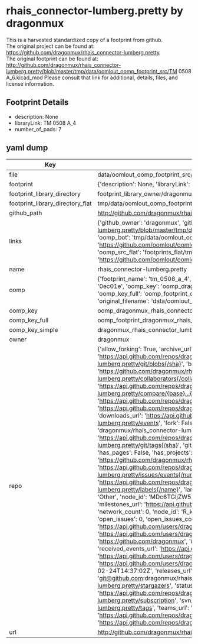 # rhais_connector-lumberg.pretty by dragonmux  
This is a harvested standardized copy of a footprint from github.  
The original project can be found at:  
https://github.com/dragonmux/rhais_connector-lumberg.pretty  
The original footprint can be found at:
http://github.com/dragonmux/rhais_connector-lumberg.pretty/blob/master/tmp/data/oomlout_oomp_footprint_src/TM 0508 A_6.kicad_mod
Please consult that link for additional, details, files, and license information.  
## Footprint Details
* description: None  
* libraryLink: TM 0508 A_4  
* number_of_pads: 7  
## yaml dump  
| Key | Value |  
| --- | --- |  
| file | data/oomlout_oomp_footprint_src/rhais_connector-lumberg.pretty/TM 0508 A_4.kicad_mod |  
| footprint | {'description': None, 'libraryLink': 'TM 0508 A_4', 'number_of_pads': 7} |  
| footprint_library_directory | footprint_library_owner/dragonmux_rhais_connector-lumberg.pretty |  
| footprint_library_directory_flat | tmp/data/oomlout_oomp_footprint_src/footprints_flat/dragonmux_rhais_connector_lumberg_tm_0508_a_4/working |  
| github_path | http://github.com/dragonmux/rhais_connector-lumberg.pretty/blob/master/tmp/data/oomlout_oomp_footprint_src/TM 0508 A_4.kicad_mod |  
| links | {'github_owner': 'dragonmux', 'github_repo_name': 'rhais_connector-lumberg.pretty', 'github_src': 'http://github.com/dragonmux/rhais_connector-lumberg.pretty/blob/master/tmp/data/oomlout_oomp_footprint_src/TM 0508 A_6.kicad_mod', 'github_src_repo': 'https://github.com/dragonmux/rhais_connector-lumberg.pretty', 'oomp_bot': 'tmp/data/oomlout_oomp_footprint_src/footprints/dragonmux_rhais_connector_lumberg_tm_0508_a_4/working', 'oomp_bot_github': 'https://github.com/oomlout/oomlout_oomp_footprint_bot/tree/main/tmp/data/oomlout_oomp_footprint_src/footprints/dragonmux_rhais_connector_lumberg_tm_0508_a_4/working', 'oomp_src_flat': 'footprints_flat/tmp/data/oomlout_oomp_footprint_src/footprints_flat/dragonmux_rhais_connector_lumberg_tm_0508_a_4/working', 'oomp_src_flat_github': 'https://github.com/oomlout/oomlout_oomp_footprint_src/tree/main/tmp/data/oomlout_oomp_footprint_src/footprints_flat/dragonmux_rhais_connector_lumberg_tm_0508_a_4/working'} |  
| name | rhais_connector-lumberg.pretty |  
| oomp | {'footprint_name': 'tm_0508_a_4', 'library_name': 'rhais_connector_lumberg', 'md5': '0ec01e6494f722d7e71e8ebf3c761caf', 'md5_10': '0ec01e6494', 'md5_5': '0ec01', 'md5_6': '0ec01e', 'oomp_key': 'oomp_dragonmux_rhais_connector_lumberg_tm_0508_a_4', 'oomp_key_extra': 'oomp_footprint_dragonmux_rhais_connector_lumberg_tm_0508_a_4', 'oomp_key_full': 'oomp_footprint_dragonmux_rhais_connector_lumberg_tm_0508_a_4_0ec01e', 'oomp_key_simple': 'dragonmux_rhais_connector_lumberg_tm_0508_a_4', 'original_filename': 'data/oomlout_oomp_footprint_src/rhais_connector-lumberg.pretty/TM 0508 A_4.kicad_mod', 'owner_name': 'dragonmux'} |  
| oomp_key | oomp_dragonmux_rhais_connector_lumberg_tm_0508_a_4 |  
| oomp_key_full | oomp_footprint_dragonmux_rhais_connector_lumberg_tm_0508_a_4 |  
| oomp_key_simple | dragonmux_rhais_connector_lumberg_tm_0508_a_4 |  
| owner | dragonmux |  
| repo | {'allow_forking': True, 'archive_url': 'https://api.github.com/repos/dragonmux/rhais_connector-lumberg.pretty/{archive_format}{/ref}', 'archived': False, 'assignees_url': 'https://api.github.com/repos/dragonmux/rhais_connector-lumberg.pretty/assignees{/user}', 'blobs_url': 'https://api.github.com/repos/dragonmux/rhais_connector-lumberg.pretty/git/blobs{/sha}', 'branches_url': 'https://api.github.com/repos/dragonmux/rhais_connector-lumberg.pretty/branches{/branch}', 'clone_url': 'https://github.com/dragonmux/rhais_connector-lumberg.pretty.git', 'collaborators_url': 'https://api.github.com/repos/dragonmux/rhais_connector-lumberg.pretty/collaborators{/collaborator}', 'comments_url': 'https://api.github.com/repos/dragonmux/rhais_connector-lumberg.pretty/comments{/number}', 'commits_url': 'https://api.github.com/repos/dragonmux/rhais_connector-lumberg.pretty/commits{/sha}', 'compare_url': 'https://api.github.com/repos/dragonmux/rhais_connector-lumberg.pretty/compare/{base}...{head}', 'contents_url': 'https://api.github.com/repos/dragonmux/rhais_connector-lumberg.pretty/contents/{+path}', 'contributors_url': 'https://api.github.com/repos/dragonmux/rhais_connector-lumberg.pretty/contributors', 'created_at': '2022-02-24T14:35:09Z', 'default_branch': 'main', 'deployments_url': 'https://api.github.com/repos/dragonmux/rhais_connector-lumberg.pretty/deployments', 'description': "DX-MON's Lumberg connector footprints KiCad library", 'disabled': False, 'downloads_url': 'https://api.github.com/repos/dragonmux/rhais_connector-lumberg.pretty/downloads', 'events_url': 'https://api.github.com/repos/dragonmux/rhais_connector-lumberg.pretty/events', 'fork': False, 'forks': 0, 'forks_count': 0, 'forks_url': 'https://api.github.com/repos/dragonmux/rhais_connector-lumberg.pretty/forks', 'full_name': 'dragonmux/rhais_connector-lumberg.pretty', 'git_commits_url': 'https://api.github.com/repos/dragonmux/rhais_connector-lumberg.pretty/git/commits{/sha}', 'git_refs_url': 'https://api.github.com/repos/dragonmux/rhais_connector-lumberg.pretty/git/refs{/sha}', 'git_tags_url': 'https://api.github.com/repos/dragonmux/rhais_connector-lumberg.pretty/git/tags{/sha}', 'git_url': 'git://github.com/dragonmux/rhais_connector-lumberg.pretty.git', 'has_discussions': False, 'has_downloads': True, 'has_issues': True, 'has_pages': False, 'has_projects': True, 'has_wiki': True, 'homepage': None, 'hooks_url': 'https://api.github.com/repos/dragonmux/rhais_connector-lumberg.pretty/hooks', 'html_url': 'https://github.com/dragonmux/rhais_connector-lumberg.pretty', 'id': 463181546, 'is_template': False, 'issue_comment_url': 'https://api.github.com/repos/dragonmux/rhais_connector-lumberg.pretty/issues/comments{/number}', 'issue_events_url': 'https://api.github.com/repos/dragonmux/rhais_connector-lumberg.pretty/issues/events{/number}', 'issues_url': 'https://api.github.com/repos/dragonmux/rhais_connector-lumberg.pretty/issues{/number}', 'keys_url': 'https://api.github.com/repos/dragonmux/rhais_connector-lumberg.pretty/keys{/key_id}', 'labels_url': 'https://api.github.com/repos/dragonmux/rhais_connector-lumberg.pretty/labels{/name}', 'language': None, 'languages_url': 'https://api.github.com/repos/dragonmux/rhais_connector-lumberg.pretty/languages', 'license': {'key': 'other', 'name': 'Other', 'node_id': 'MDc6TGljZW5zZTA=', 'spdx_id': 'NOASSERTION', 'url': None}, 'merges_url': 'https://api.github.com/repos/dragonmux/rhais_connector-lumberg.pretty/merges', 'milestones_url': 'https://api.github.com/repos/dragonmux/rhais_connector-lumberg.pretty/milestones{/number}', 'mirror_url': None, 'name': 'rhais_connector-lumberg.pretty', 'network_count': 0, 'node_id': 'R_kgDOG5uW6g', 'notifications_url': 'https://api.github.com/repos/dragonmux/rhais_connector-lumberg.pretty/notifications{?since,all,participating}', 'open_issues': 0, 'open_issues_count': 0, 'owner': {'avatar_url': 'https://avatars.githubusercontent.com/u/691140?v=4', 'events_url': 'https://api.github.com/users/dragonmux/events{/privacy}', 'followers_url': 'https://api.github.com/users/dragonmux/followers', 'following_url': 'https://api.github.com/users/dragonmux/following{/other_user}', 'gists_url': 'https://api.github.com/users/dragonmux/gists{/gist_id}', 'gravatar_id': '', 'html_url': 'https://github.com/dragonmux', 'id': 691140, 'login': 'dragonmux', 'node_id': 'MDQ6VXNlcjY5MTE0MA==', 'organizations_url': 'https://api.github.com/users/dragonmux/orgs', 'received_events_url': 'https://api.github.com/users/dragonmux/received_events', 'repos_url': 'https://api.github.com/users/dragonmux/repos', 'site_admin': False, 'starred_url': 'https://api.github.com/users/dragonmux/starred{/owner}{/repo}', 'subscriptions_url': 'https://api.github.com/users/dragonmux/subscriptions', 'type': 'User', 'url': 'https://api.github.com/users/dragonmux'}, 'private': False, 'pulls_url': 'https://api.github.com/repos/dragonmux/rhais_connector-lumberg.pretty/pulls{/number}', 'pushed_at': '2022-02-24T14:37:02Z', 'releases_url': 'https://api.github.com/repos/dragonmux/rhais_connector-lumberg.pretty/releases{/id}', 'size': 13, 'ssh_url': 'git@github.com:dragonmux/rhais_connector-lumberg.pretty.git', 'stargazers_count': 0, 'stargazers_url': 'https://api.github.com/repos/dragonmux/rhais_connector-lumberg.pretty/stargazers', 'statuses_url': 'https://api.github.com/repos/dragonmux/rhais_connector-lumberg.pretty/statuses/{sha}', 'subscribers_count': 1, 'subscribers_url': 'https://api.github.com/repos/dragonmux/rhais_connector-lumberg.pretty/subscribers', 'subscription_url': 'https://api.github.com/repos/dragonmux/rhais_connector-lumberg.pretty/subscription', 'svn_url': 'https://github.com/dragonmux/rhais_connector-lumberg.pretty', 'tags_url': 'https://api.github.com/repos/dragonmux/rhais_connector-lumberg.pretty/tags', 'teams_url': 'https://api.github.com/repos/dragonmux/rhais_connector-lumberg.pretty/teams', 'temp_clone_token': None, 'topics': [], 'trees_url': 'https://api.github.com/repos/dragonmux/rhais_connector-lumberg.pretty/git/trees{/sha}', 'updated_at': '2022-02-24T14:35:09Z', 'url': 'https://api.github.com/repos/dragonmux/rhais_connector-lumberg.pretty', 'visibility': 'public', 'watchers': 0, 'watchers_count': 0, 'web_commit_signoff_required': False} |  
| url | http://github.com/dragonmux/rhais_connector-lumberg.pretty |  

